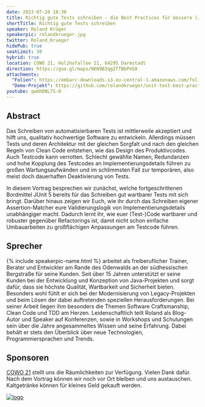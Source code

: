 ```yaml
---
date: 2023-07-20 18:30
title: Richtig gute Tests schreiben - die Best Practices für bessere (JUnit-) Tests
shortTitle: Richtig gute Tests schreiben
speaker: Roland Krüger
speakerpic: rolandkrueger.jpg
twitter: Roland_Krueger
hidePub: true
seatLimit: 30
hybrid: true
location: COWO 21, Holzhofallee 21, 64295 Darmstadt
direction: https://goo.gl/maps/N6N9B3qgZfTBbPmS8
attachments:
  "Folien": https://embarc-downloads.s3.eu-central-1.amazonaws.com/folien/fs/2023/Krueger-Sippach-Best+Practices+fu%CC%88r+bessere+Tests.pdf
  "Demo-Projekt": https://github.com/rolandkrueger/unit-test-best-practices
youtube: qwmhDNL7S-0
---
```


## Abstract

Das Schreiben von automatisierbaren Tests ist mittlerweile akzeptiert und hilft uns, qualitativ hochwertige Software zu entwickeln. Allerdings müssen Tests und deren Architektur mit der gleichen Sorgfalt und nach den gleichen Regeln von Clean Code entstehen, wie das Design des Produktivcodes. Auch Testcode kann verrotten. Schlecht gewählte Namen, Redundanzen und hohe Kopplung des Testcodes an Implementierungsdetails führen zu großen Wartungsaufwänden und im schlimmsten Fall zur temporären, also meist doch dauerhaften Deaktivierung von Tests.

In diesem Vortrag besprechen wir zunächst, welche fortgeschrittenen Bordmittel JUnit 5 bereits für das Schreiben gut wartbarer Tests mit sich bringt. Darüber hinaus zeigen wir Euch, wie ihr durch das Schreiben eigener Assertion-Matcher eure Validierungslogik von Implementierungsdetails unabhängiger macht. Dadurch lernt ihr, wie euer (Test-)Code wartbarer und robuster gegenüber Refactorings ist, damit nicht schon einfache Umbauarbeiten zu großflächigen Anpassungen am Testcode führen.

## Sprecher

{% include speakerpic-name.html %} arbeitet als freiberuflicher Trainer, Berater und Entwickler am Rande des Odenwalds an der südhessischen Bergstraße für seine Kunden. Seit über 15 Jahren unterstützt er seine Kunden bei der Entwicklung und Konzeption von Java-Projekten und sorgt dafür, dass sie höchste Qualität, Wartbarkeit und Sicherheit bieten. Besonders wohl fühlt er sich bei der Modernisierung von Legacy-Projekten und beim Lösen der dabei auftretenden speziellen Herausforderungen. Bei seiner Arbeit liegen ihm besonders die Themen Software Craftsmanship, Clean Code und TDD am Herzen. Leidenschaftlich teilt Roland als Blog-Autor und Speaker auf Konferenzen, sowie in Workshops und Schulungen sein über die Jahre angesammeltes Wissen und seine Erfahrung. Dabei behält er stets den Überblick über neue Technologien, Programmiersprachen und Trends.

## Sponsoren

[COWO 21](https://cowo21.de/) stellt uns die Räumlichkeiten zur Verfügung. Vielen Dank dafür. Nach dem Vortrag können wir noch vor Ort bleiben und uns austauschen. Kaltgetränke können für kleines Geld gekauft werden.

[![logo](/images/sponsors/cowo21.jpg)](https://cowo21.de/) 
